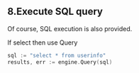 ## 8.Execute SQL query

Of course, SQL execution is also provided.

If select then use Query

```Go
sql := "select * from userinfo"
results, err := engine.Query(sql)
```
